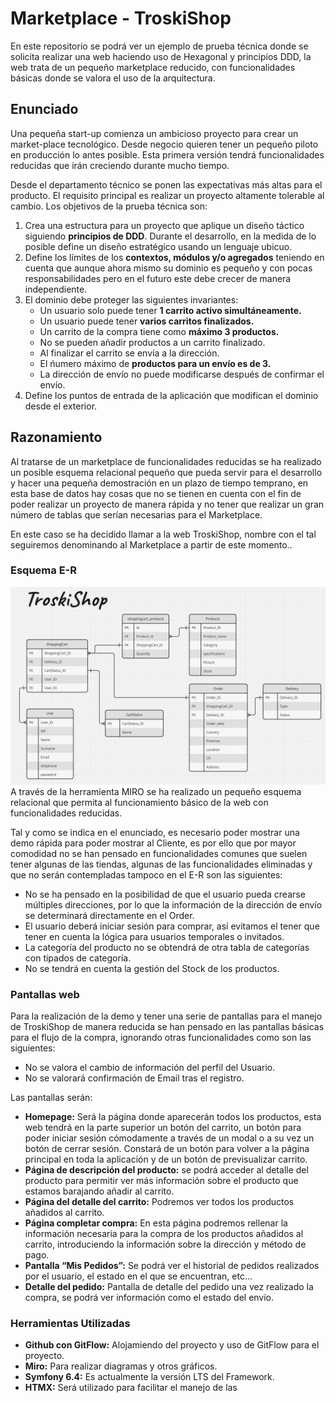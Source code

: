# Marketplace - TroskiShop
En este repositorio se podrá ver un ejemplo de prueba técnica donde se solicita realizar una web haciendo uso de Hexagonal
y principios DDD, la web trata de un pequeño marketplace reducido, con funcionalidades básicas donde se valora el uso de 
la arquitectura.

## Enunciado
Una pequeña start-up comienza un ambicioso proyecto para crear un market-place
tecnológico. Desde negocio quieren tener un pequeño piloto en producción lo antes posible. Esta primera versión tendrá 
funcionalidades reducidas que irán creciendo durante mucho tiempo.

Desde el departamento técnico se ponen las expectativas más altas para el producto.
El requisito principal es realizar un proyecto altamente tolerable al cambio.
Los objetivos de la prueba técnica son:

1. Crea una estructura para un proyecto que aplique un diseño táctico siguiendo **principios de DDD**. Durante el desarrollo,
en la medida de lo posible define un diseño estratégico usando un lenguaje ubicuo.
2. Define los límites de los **contextos, módulos y/o agregados** teniendo en cuenta que  aunque ahora mismo su dominio es 
pequeño y con pocas responsabilidades pero en el futuro este debe crecer de manera independiente.
3. El dominio debe proteger las siguientes invariantes:
   * Un usuario solo puede tener **1 carrito activo simultáneamente.**
   * Un usuario puede tener **varios carritos finalizados.**
   * Un carrito de la compra tiene como **máximo 3 productos.**
   * No se pueden añadir productos a un carrito finalizado.
   * Al finalizar el carrito se envía a la dirección.
   * El ńumero máximo de **productos para un envío es de 3.**
   * La dirección de envío no puede modificarse después de confirmar el envío.
4. Define los puntos de entrada de la aplicación que modifican el dominio desde el exterior.

## Razonamiento
Al tratarse de un marketplace de funcionalidades reducidas se ha realizado un posible esquema relacional pequeño que 
pueda servir para el desarrollo y hacer una pequeña demostración en un plazo de tiempo temprano, en esta base de datos 
hay cosas que no se tienen en cuenta con el fin de poder realizar un proyecto de manera rápida y no tener que realizar 
un gran número de tablas que serían necesarias para el Marketplace.

En este caso se ha decidido llamar a la web TroskiShop, nombre con el tal seguiremos denominando al Marketplace a partir
de este momento..


### Esquema E-R
![Diagrama relacional](/doc_images/e-r.png)
A través de la herramienta MIRO se ha realizado un pequeño esquema relacional que permita al funcionamiento básico de 
la web con funcionalidades reducidas.

Tal y como se indica en el enunciado, es necesario poder mostrar una demo rápida para poder mostrar al Cliente, es por 
ello que por mayor comodidad no se han pensado en funcionalidades comunes que suelen tener algunas de las tiendas, 
algunas de las funcionalidades eliminadas y que no serán contempladas tampoco en el E-R son las siguientes:
* No se ha pensado en la posibilidad de que el usuario pueda crearse múltiples direcciones, por lo que la información de la dirección de envío se determinará directamente en el Order.
* El usuario deberá iniciar sesión para comprar, así evitamos el tener que tener en cuenta la lógica para usuarios temporales o invitados.
* La categoría del producto no se obtendrá de otra tabla de categorías con tipados de categoría.
* No se tendrá en cuenta la gestión del Stock de los productos.

### Pantallas web
Para la realización de la demo y tener una serie de pantallas para el manejo de TroskiShop de manera reducida se han 
pensado en las pantallas básicas para el flujo de la compra, ignorando otras funcionalidades como son las siguientes:
* No se valora el cambio de información del perfil del Usuario.
* No se valorará confirmación de Email tras el registro.


Las pantallas serán:
* **Homepage:** Será la página donde aparecerán todos los productos, esta web tendrá en la parte superior un botón del carrito, un botón para poder iniciar sesión cómodamente a través de un modal o a su vez un botón de cerrar sesión. Constará de un botón para volver a la página principal en toda la aplicación y de un botón de previsualizar carrito.
* **Página de descripción del producto:** se podrá acceder al detalle del producto para permitir ver más información sobre el producto que estamos barajando añadir al carrito.
* **Página del detalle del carrito:** Podremos ver todos los productos añadidos al carrito.
* **Página completar compra:** En esta página podremos rellenar la información necesaria para la compra de los productos añadidos al carrito, introduciendo la información sobre la dirección y método de pago.
* **Pantalla “Mis Pedidos”:** Se podrá ver el historial de pedidos realizados por el usuario, el estado en el que se encuentran, etc…
* **Detalle del pedido:** Pantalla de detalle del pedido una vez realizado la compra, se podrá ver información como el estado del envío.

### Herramientas Utilizadas
* **Github con GitFlow:** Alojamiendo del proyecto y uso de GitFlow para el proyecto.
* **Miro:** Para realizar diagramas y otros gráficos.
* **Symfony 6.4:** Es actualmente la versión LTS del Framework.
* **HTMX:** Será utilizado para facilitar el manejo de las 
